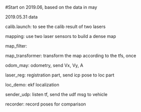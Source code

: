 #Start on 2019.06, based on the data in may


2019.05.31 data

calib.launch:      to see the calib result of two lasers

mapping:           use two laser sensors to build a dense map

map_filter:

map_transformer:   transform the map according to the tfs, once 

odom_may:          odometry, send Vx, Vy, A

laser_reg:		   registration part, send icp pose to loc part

loc_demo:          ekf localization

sender_udp:	       listen tf, send the udf msg to vehicle

recorder:		   record poses for comparison
